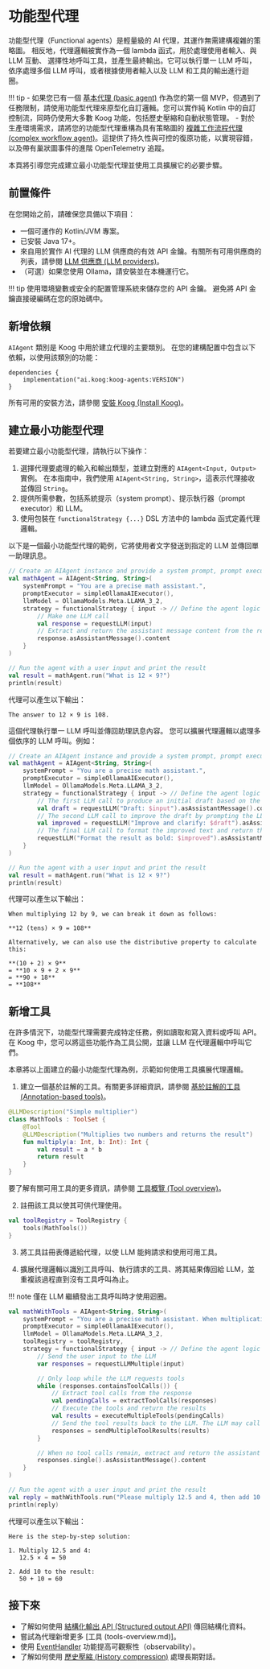 # 功能型代理

功能型代理（Functional agents）是輕量級的 AI 代理，其運作無需建構複雜的策略圖。
相反地，代理邏輯被實作為一個 lambda 函式，用於處理使用者輸入、與 LLM 互動、
選擇性地呼叫工具，並產生最終輸出。它可以執行單一 LLM 呼叫，依序處理多個 LLM 呼叫，或者根據使用者輸入以及 LLM 和工具的輸出進行迴圈。

!!! tip
    - 如果您已有一個 [基本代理 (basic agent)](basic-agents.md) 作為您的第一個 MVP，但遇到了任務限制，請使用功能型代理來原型化自訂邏輯。您可以實作純 Kotlin 中的自訂控制流，同時仍使用大多數 Koog 功能，包括歷史壓縮和自動狀態管理。
    - 對於生產環境需求，請將您的功能型代理重構為具有策略圖的 [複雜工作流程代理 (complex workflow agent)](complex-workflow-agents.md)。這提供了持久性與可控的復原功能，以實現容錯，以及帶有巢狀圖事件的進階 OpenTelemetry 追蹤。

本頁將引導您完成建立最小功能型代理並使用工具擴展它的必要步驟。

## 前置條件

在您開始之前，請確保您具備以下項目：

- 一個可運作的 Kotlin/JVM 專案。
- 已安裝 Java 17+。
- 來自用於實作 AI 代理的 LLM 供應商的有效 API 金鑰。有關所有可用供應商的列表，請參閱 [LLM 供應商 (LLM providers)](llm-providers.md)。
- （可選）如果您使用 Ollama，請安裝並在本機運行它。

!!! tip
    使用環境變數或安全的配置管理系統來儲存您的 API 金鑰。
    避免將 API 金鑰直接硬編碼在您的原始碼中。

## 新增依賴

`AIAgent` 類別是 Koog 中用於建立代理的主要類別。
在您的建構配置中包含以下依賴，以使用該類別的功能：

```
dependencies {
    implementation("ai.koog:koog-agents:VERSION")
}
```
所有可用的安裝方法，請參閱 [安裝 Koog (Install Koog)](getting-started.md#install-koog)。

## 建立最小功能型代理

若要建立最小功能型代理，請執行以下操作：

1.  選擇代理要處理的輸入和輸出類型，並建立對應的 `AIAgent<Input, Output>` 實例。
    在本指南中，我們使用 `AIAgent<String, String>`，這表示代理接收並傳回 `String`。
2.  提供所需參數，包括系統提示（system prompt）、提示執行器（prompt executor）和 LLM。
3.  使用包裝在 `functionalStrategy {...}` DSL 方法中的 lambda 函式定義代理邏輯。

以下是一個最小功能型代理的範例，它將使用者文字發送到指定的 LLM 並傳回單一助理訊息。

<!--- INCLUDE
import ai.koog.agents.core.agent.AIAgent
import ai.koog.agents.core.agent.functionalStrategy
import ai.koog.agents.core.dsl.extension.asAssistantMessage
import ai.koog.agents.core.dsl.extension.requestLLM
import ai.koog.prompt.executor.llms.all.simpleOllamaAIExecutor
import ai.koog.prompt.llm.OllamaModels
import kotlinx.coroutines.runBlocking

fun main() {
    runBlocking {
-->
<!--- SUFFIX
    }
}
-->
```kotlin
// Create an AIAgent instance and provide a system prompt, prompt executor, and LLM
val mathAgent = AIAgent<String, String>(
    systemPrompt = "You are a precise math assistant.",
    promptExecutor = simpleOllamaAIExecutor(),
    llmModel = OllamaModels.Meta.LLAMA_3_2,
    strategy = functionalStrategy { input -> // Define the agent logic
        // Make one LLM call
        val response = requestLLM(input)
        // Extract and return the assistant message content from the response
        response.asAssistantMessage().content
    }
)

// Run the agent with a user input and print the result
val result = mathAgent.run("What is 12 × 9?")
println(result)
```
<!--- KNIT example-functional-agent-01.kt -->

代理可以產生以下輸出：

```
The answer to 12 × 9 is 108.
```

這個代理執行單一 LLM 呼叫並傳回助理訊息內容。
您可以擴展代理邏輯以處理多個依序的 LLM 呼叫。例如：

<!--- INCLUDE
import ai.koog.agents.core.agent.AIAgent
import ai.koog.agents.core.agent.functionalStrategy
import ai.koog.agents.core.dsl.extension.asAssistantMessage
import ai.koog.agents.core.dsl.extension.requestLLM
import ai.koog.prompt.executor.llms.all.simpleOllamaAIExecutor
import ai.koog.prompt.llm.OllamaModels
import kotlinx.coroutines.runBlocking

fun main() {
    runBlocking {
-->
<!--- SUFFIX
    }
}
-->
```kotlin
// Create an AIAgent instance and provide a system prompt, prompt executor, and LLM
val mathAgent = AIAgent<String, String>(
    systemPrompt = "You are a precise math assistant.",
    promptExecutor = simpleOllamaAIExecutor(),
    llmModel = OllamaModels.Meta.LLAMA_3_2,
    strategy = functionalStrategy { input -> // Define the agent logic
        // The first LLM call to produce an initial draft based on the user input
        val draft = requestLLM("Draft: $input").asAssistantMessage().content
        // The second LLM call to improve the draft by prompting the LLM again with the draft content
        val improved = requestLLM("Improve and clarify: $draft").asAssistantMessage().content
        // The final LLM call to format the improved text and return the final formatted result
        requestLLM("Format the result as bold: $improved").asAssistantMessage().content
    }
)

// Run the agent with a user input and print the result
val result = mathAgent.run("What is 12 × 9?")
println(result)
```
<!--- KNIT example-functional-agent-02.kt -->

代理可以產生以下輸出：

```
When multiplying 12 by 9, we can break it down as follows:

**12 (tens) × 9 = 108**

Alternatively, we can also use the distributive property to calculate this:

**(10 + 2) × 9**
= **10 × 9 + 2 × 9**
= **90 + 18**
= **108**
```

## 新增工具

在許多情況下，功能型代理需要完成特定任務，例如讀取和寫入資料或呼叫 API。
在 Koog 中，您可以將這些功能作為工具公開，並讓 LLM 在代理邏輯中呼叫它們。

本章將以上面建立的最小功能型代理為例，示範如何使用工具擴展代理邏輯。

1) 建立一個基於註解的工具。有關更多詳細資訊，請參閱 [基於註解的工具 (Annotation-based tools)](annotation-based-tools.md)。

<!--- INCLUDE
import ai.koog.agents.core.tools.annotations.LLMDescription
import ai.koog.agents.core.tools.annotations.Tool
import ai.koog.agents.core.tools.reflect.ToolSet
-->
```kotlin
@LLMDescription("Simple multiplier")
class MathTools : ToolSet {
    @Tool
    @LLMDescription("Multiplies two numbers and returns the result")
    fun multiply(a: Int, b: Int): Int {
        val result = a * b
        return result
    }
}
```
<!--- KNIT example-functional-agent-03.kt -->

要了解有關可用工具的更多資訊，請參閱 [工具概覽 (Tool overview)](tools-overview.md)。

2) 註冊該工具以使其可供代理使用。

<!--- INCLUDE
import ai.koog.agents.example.exampleFunctionalAgent03.MathTools
import ai.koog.agents.core.tools.reflect.tools
import ai.koog.agents.core.tools.ToolRegistry
import kotlinx.coroutines.runBlocking

fun main() {
    runBlocking {
-->
<!--- SUFFIX
    }
}
-->
```kotlin
val toolRegistry = ToolRegistry {
    tools(MathTools())
}
```
<!--- KNIT example-functional-agent-04.kt -->

3) 將工具註冊表傳遞給代理，以使 LLM 能夠請求和使用可用工具。

4) 擴展代理邏輯以識別工具呼叫、執行請求的工具、將其結果傳回給 LLM，並重複該過程直到沒有工具呼叫為止。

!!! note
    僅在 LLM 繼續發出工具呼叫時才使用迴圈。

<!--- INCLUDE
import ai.koog.agents.example.exampleFunctionalAgent03.MathTools
import ai.koog.agents.core.tools.reflect.tools
import ai.koog.agents.core.tools.ToolRegistry
import ai.koog.agents.core.agent.AIAgent
import ai.koog.agents.core.agent.functionalStrategy
import ai.koog.agents.core.dsl.extension.asAssistantMessage
import ai.koog.agents.core.dsl.extension.containsToolCalls
import ai.koog.agents.core.dsl.extension.executeMultipleTools
import ai.koog.agents.core.dsl.extension.extractToolCalls
import ai.koog.agents.core.dsl.extension.requestLLMMultiple
import ai.koog.agents.core.dsl.extension.sendMultipleToolResults
import ai.koog.prompt.executor.llms.all.simpleOllamaAIExecutor
import ai.koog.prompt.llm.OllamaModels
import kotlinx.coroutines.runBlocking

fun main() {
    runBlocking {
        val toolRegistry = ToolRegistry {
            tools(MathTools())
        }
-->
<!--- SUFFIX
    }
}
-->
```kotlin
val mathWithTools = AIAgent<String, String>(
    systemPrompt = "You are a precise math assistant. When multiplication is needed, use the multiplication tool.",
    promptExecutor = simpleOllamaAIExecutor(),
    llmModel = OllamaModels.Meta.LLAMA_3_2,
    toolRegistry = toolRegistry,
    strategy = functionalStrategy { input -> // Define the agent logic extended with tool calls
        // Send the user input to the LLM
        var responses = requestLLMMultiple(input)

        // Only loop while the LLM requests tools
        while (responses.containsToolCalls()) {
            // Extract tool calls from the response
            val pendingCalls = extractToolCalls(responses)
            // Execute the tools and return the results
            val results = executeMultipleTools(pendingCalls)
            // Send the tool results back to the LLM. The LLM may call more tools or return a final output
            responses = sendMultipleToolResults(results)
        }

        // When no tool calls remain, extract and return the assistant message content from the response
        responses.single().asAssistantMessage().content
    }
)

// Run the agent with a user input and print the result
val reply = mathWithTools.run("Please multiply 12.5 and 4, then add 10 to the result.")
println(reply)
```
<!--- KNIT example-functional-agent-05.kt -->

代理可以產生以下輸出：

```
Here is the step-by-step solution:

1. Multiply 12.5 and 4:
   12.5 × 4 = 50

2. Add 10 to the result:
   50 + 10 = 60
```

## 接下來

- 了解如何使用 [結構化輸出 API (Structured output API)](structured-output.md) 傳回結構化資料。
- 嘗試為代理新增更多 [工具 (tools-overview.md)]。
- 使用 [EventHandler](agent-events.md) 功能提高可觀察性（observability）。
- 了解如何使用 [歷史壓縮 (History compression)](history-compression.md) 處理長期對話。